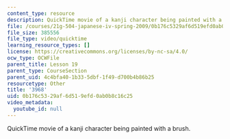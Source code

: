 ```yaml
---
content_type: resource
description: QuickTime movie of a kanji character being painted with a brush.
file: /courses/21g-504-japanese-iv-spring-2009/0b176c5329af6d519efd0ab0b8c16c25_3968.mov
file_size: 385556
file_type: video/quicktime
learning_resource_types: []
license: https://creativecommons.org/licenses/by-nc-sa/4.0/
ocw_type: OCWFile
parent_title: Lesson 19
parent_type: CourseSection
parent_uid: 4c4bfa40-1b33-5dbf-1f49-d700b4b86b25
resourcetype: Other
title: '3968'
uid: 0b176c53-29af-6d51-9efd-0ab0b8c16c25
video_metadata:
  youtube_id: null
---
```

QuickTime movie of a kanji character being painted with a brush.